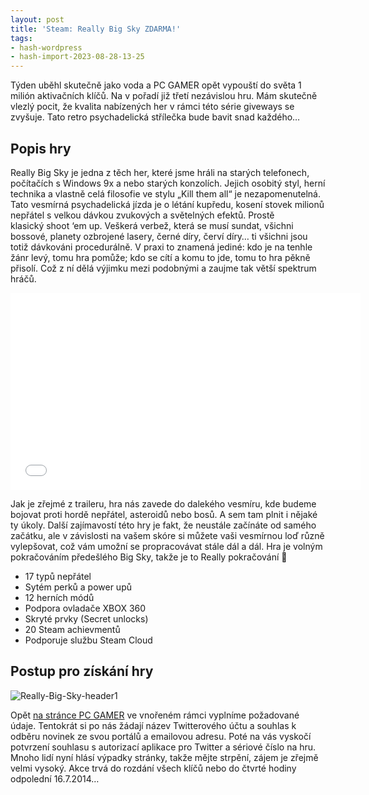 ```yaml
---
layout: post
title: 'Steam: Really Big Sky ZDARMA!'
tags:
- hash-wordpress
- hash-import-2023-08-28-13-25
---
```


Týden uběhl skutečně jako voda a PC GAMER opět vypouští do světa 1 milión aktivačních klíčů. Na v pořadí již třetí nezávislou hru. Mám skutečně vlezlý pocit, že kvalita nabízených her v rámci této série giveways se zvyšuje. Tato retro psychadelická střílečka bude bavit snad každého…

<!--more-->

## Popis hry

Really Big Sky je jedna z těch her, které jsme hráli na starých telefonech, počítačích s Windows 9x a nebo starých konzolích. Jejich osobitý styl, herní technika a vlastně celá filosofie ve stylu „Kill them all“ je nezapomenutelná. Tato vesmírná psychadelická jízda je o létání kupředu, kosení stovek milionů nepřátel s velkou dávkou zvukových a světelných efektů. Prostě klasický&nbsp;shoot ‘em up.&nbsp;Veškerá verbež, která se musí sundat, všichni bossové, planety ozbrojené lasery, černé díry, červí díry… ti všichni jsou totiž dávkováni procedurálně. V praxi to znamená jediné: kdo je na tenhle žánr levý, tomu hra pomůže; kdo se cítí a komu to jde, tomu to hra pěkně přisolí. Což z ní dělá výjimku mezi podobnými a zaujme tak větší spektrum hráčů.

<iframe loading="lazy" src="//www.youtube.com/embed/y7MPc5RGdTg?rel=0" width="560" height="315" frameborder="0" allowfullscreen="allowfullscreen"></iframe>

Jak je zřejmé z traileru, hra nás zavede do dalekého vesmíru, kde budeme bojovat proti hordě nepřátel, asteroidů nebo bosů. A sem tam plnit i nějaké ty úkoly. Další zajímavostí této hry je fakt, že&nbsp;neustále začínáte od samého začátku, ale v závislosti na vašem skóre si můžete vaši vesmírnou loď různě vylepšovat, což vám umožní se propracovávat stále dál a dál. Hra je volným pokračováním předešlého Big Sky, takže je to Really pokračování 🙂

- 17 typů nepřátel
- Sytém perků a power upů
- 12 herních módů
- Podpora ovladače XBOX 360
- Skryté prvky (Secret unlocks)
- 20 Steam achievmentů
- Podporuje službu Steam Cloud

## Postup pro získání hry

![Really-Big-Sky-header1](http://www.maxxx.cz/wp-content/uploads/2014/07/Really-Big-Sky-header1.jpg)

Opět [na stránce PC GAMER](http://www.pcgamer.com/2014/07/09/free-steam-key/ "pc gamer")&nbsp;ve vnořeném rámci vyplníme požadované údaje. Tentokrát si po nás žádají název Twitterového účtu a souhlas k odběru novinek ze svou portálů a emailovou adresu. Poté na vás vyskočí potvrzení souhlasu s autorizací aplikace pro Twitter a sériové číslo na hru. Mnoho lidí nyní hlásí výpadky stránky, takže mějte strpění, zájem je zřejmě velmi vysoký. Akce trvá do rozdání všech klíčů nebo do čtvrté hodiny odpolední 16.7.2014…

<!--kg-card-end: html-->